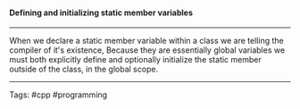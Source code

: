 
#### Defining and initializing static member variables 
___

When we declare a static member variable within a class we are telling the compiler of it's existence, Because they are essentially global variables we must both explicitly define and optionally initialize the static member outside of the class, in the global scope. 

___
Tags: #cpp #programming
